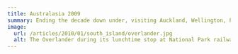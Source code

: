 ```yaml
---
title: Australasia 2009
summary: Ending the decade down under, visiting Auckland, Wellington, Picton and Nelson in New Zealand before heading to Sydney and Melbourne in Australia.
image:
  url: /articles/2010/01/south_island/overlander.jpg
  alt: The Overlander during its lunchtime stop at National Park railway station.
---
```

